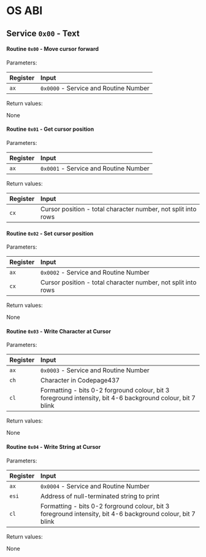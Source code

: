 # OS ABI

## Service `0x00` - Text

#### Routine `0x00` - Move cursor forward
Parameters:

  | Register | Input |
  | :- | :- |
  | `ax` | `0x0000` - Service and Routine Number |

Return values:
  
  None

#### Routine `0x01` - Get cursor position
Parameters:

  | Register | Input |
  | :- | :- |
  | `ax` | `0x0001` - Service and Routine Number |

Return values:
  
  | Register | Input |
  | :- | :- |
  | `cx` | Cursor position - total character number, not split into rows | 

#### Routine `0x02` - Set cursor position
Parameters:

  | Register | Input |
  | :- | :- |
  | `ax` | `0x0002` - Service and Routine Number |
  | `cx` | Cursor position - total character number, not split into rows | 

Return values:
  
  None

#### Routine `0x03` - Write Character at Cursor
Parameters:

  | Register | Input |
  | :- | :- |
  | `ax` | `0x0003` - Service and Routine Number |
  | `ch` | Character in Codepage437 |
  | `cl` | Formatting - bits 0-2 forground colour, bit 3 foreground intensity, bit 4-6 background colour, bit 7 blink | 

Return values:
  
  None

#### Routine `0x04` - Write String at Cursor
Parameters:

  | Register | Input |
  | - | :- |
  | `ax` | `0x0004` - Service and Routine Number |
  | `esi` | Address of null-terminated string to print |
  | `cl` | Formatting - bits 0-2 forground colour, bit 3 foreground intensity, bit 4-6 background colour, bit 7 blink | 

Return values:
  
  None
